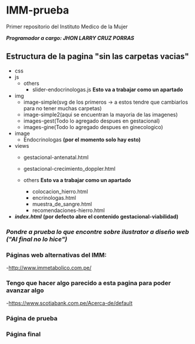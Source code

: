 # IMM-prueba
Primer repositorio del Instituto Medico de la Mujer


***Programador a cargo: JHON LARRY CRUZ PORRAS***

## Estructura de la pagina "sin las carpetas vacias"

- css
- js
    - others
        - slider-endocrinologas.js **Esto va a trabajar como un apartado**
- img
    - image-simple(svg de los primeros -> a estos tendre que cambiarlos para no tener muchas carpetas)
    - image-simple2(aqui se encuentran la mayoria de las imagenes)
    - images-gest(Todo lo agregado despues en gestacional)
    - images-gine(Todo lo agregado despues en ginecologico)
- image
    - Endocrinologas **(por el momento solo hay esto)**
- views
    - gestacional-antenatal.html
    - gestacional-crecimiento_doppler.html

    - others **Esto va a trabajar como un apartado**
        - colocacion_hierro.html 
        - encrinologas.html
        - muestra_de_sangre.html
        - recomendaciones-hierro.html
- ***index.html***  **(por defecto abre el contenido gestacional-viabilidad)**


### ***Pondre a prueba lo que encontre sobre ilustrator a diseño web ("Al final no lo hice")***

### Páginas web alternativas del IMM:
-http://www.immetabolico.com.pe/

### Tengo que hacer algo parecido a esta pagina para poder avanzar algo
-https://www.scotiabank.com.pe/Acerca-de/default

### Página de prueba

### Página final
